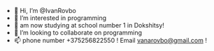 - 👋 Hi, I’m @IvanRovbo
- 👀 I’m interested in programming
- 🌱 am now studying at school number 1 in Dokshitsy!
- 💞️ I’m looking to collaborate on programming 
- 📫 phone number +375256822550 ! Email vanarovbo@gmail.com !

<!---
IvanRovbo/IvanRovbo is a ✨ special ✨ repository because its `README.md` (this file) appears on your GitHub profile.
You can click the Preview link to take a look at your changes.
--->
